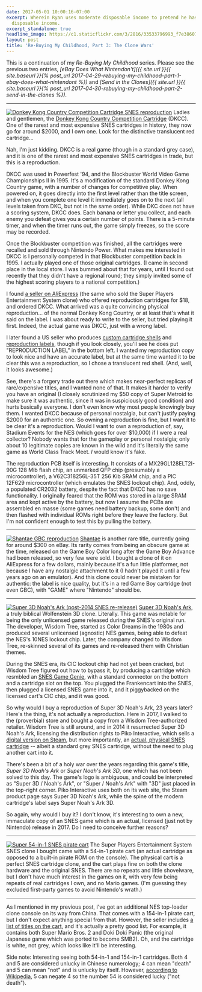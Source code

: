 ```yaml
---
date: 2017-05-01 10:00:16-07:00
excerpt: Wherein Ryan uses moderate disposable income to pretend he has unlimited
  disposable income.
excerpt_standalone: true
headline_image: https://c1.staticflickr.com/3/2816/33533796993_f7e38607a2_b.jpg
layout: post
title: 'Re-Buying My Childhood, Part 3: The Clone Wars'
---
```

This is a continuation of my *Re-Buying My Childhood* series.
Please see the previous two entries, *[eBay Does What Nintendon't]({{ site.url }}{{ site.baseurl }}{% post_url 2017-04-29-rebuying-my-childhood-part-1-ebay-does-what-nintendont %})* and *[Send in the Clones]({{ site.url }}{{ site.baseurl }}{% post_url 2017-04-30-rebuying-my-childhood-part-2-send-in-the-clones %})*.

---

<a href="https://www.flickr.com/photos/fo0bar/33533796993/in/album-72157683206318665/" title="Donkey Kong Country Competition Cartridge SNES reproduction"><img src="https://c1.staticflickr.com/3/2816/33533796993_f7e38607a2_b.jpg" class="img-responsive img-rounded img-md pull-right" alt="Donkey Kong Country Competition Cartridge SNES reproduction"></a>
Ladies and gentlemen, the [Donkey Kong Country Competition Cartridge](https://www.mariowiki.com/Donkey_Kong_Country_Competition_Cartridge) (DKCC).
One of the rarest and most expensive SNES cartridges in history, they now go for around $2000, and I own one.
Look for the distinctive translucent red cartridge...

Nah, I'm just kidding.
DKCC is a real game (though in a standard grey case), and it is one of the rarest and most expensive SNES cartridges in trade, but this is a reproduction.

DKCC was used in Powerfest '94, and the Blockbuster World Video Game Championships II in 1995.
It's a modification of the standard Donkey Kong Country game, with a number of changes for competitive play.
When powered on, it goes directly into the first level rather than the title screen, and when you complete one level it immediately goes on to the next (all levels taken from DKC, but not in the same order).
While DKC does not have a scoring system, DKCC does.
Each banana or letter you collect, and each enemy you defeat gives you a certain number of points.
There is a 5-minute timer, and when the timer runs out, the game simply freezes, so the score may be recorded.

Once the Blockbuster competition was finished, all the cartridges were recalled and sold through Nintendo Power.
What makes me interested in DKCC is I personally competed in that Blockbuster competition back in 1995.
I actually played one of those original cartridges.
(I came in second place in the local store.
I was bummed about that for years, until I found out recently that they didn't have a regional round; they simply invited some of the highest scoring players to a national competition.)

I found [a seller on AliExpress](https://www.aliexpress.com/store/product/Super-nes-classic-game-USA-CANADA-NTSC-version-only-Teenage-Mutant-Hero-Turtles-IV-Turtles-in/1752225_32794992937.html) (the same who sold the Super Players Entertainment System clone) who offered reproduction cartridges for $18, and ordered DKCC.
What arrived was a quite convincing physical reproduction... of the normal Donkey Kong Country, or at least that's what it said on the label.
I was about ready to write to the seller, but tried playing it first.
Indeed, the actual game was DKCC, just with a wrong label.

I later found a US seller who produces [custom cartridge shells](https://www.retrogamecases.com/shop/snes-replacement-parts/translucent-red-snes-cartridge-shell/) and [reproduction labels](https://www.retrogamecases.com/shop/snes/donkey-kong-country-competition-cartridge/), though if you look closely, you'll see he does put "REPRODUCTION LABEL" in the bottom left.
I wanted my reproduction copy to look nice and have an accurate label, but at the same time wanted it to be clear this was a reproduction, so I chose a translucent red shell.
(And, well, it looks awesome.)

See, there's a forgery trade out there which makes near-perfect replicas of rare/expensive titles, and I wanted none of that.
It makes it harder to verify you have an original (I closely scrutinized my $50 copy of Super Metroid to make sure it was authentic, since it was in suspiciously good condition) and hurts basically everyone.
I don't even know why most people knowingly buy them.
I wanted DKCC because of personal nostalgia, but can't justify paying $2000 for an authentic one.
So owning a reproduction is fine, but I want it to be clear it's a reproduction.
Would I want to own a reproduction of, say, Stadium Events for the NES (which goes for over $10,000) if I were a real collector?
Nobody wants that for the gameplay or personal nostalgia; only about 10 legitimate copies are known in the wild and it's literally the same game as World Class Track Meet.
*I* would know it's fake.

The reproduction PCB itself is interesting.
It consists of a MX29GL128ELT2I-90G 128 Mib flash chip, an unmarked QFP chip (presumably a microcontroller), a V62C318256L-35T 256 Kib SRAM chip, and a PIC 12F629 microcontroller (which emulates the SNES lockout chip).
And, oddly, a populated CR2032 battery, despite the fact that DKCC has no save functionality.
I originally feared that the ROM was stored in a large SRAM area and kept active by the battery, but now I assume the PCBs are assembled en masse (some games need battery backup, some don't) and then flashed with individual ROMs right before they leave the factory.
But I'm not confident enough to test this by pulling the battery.

---

<a href="https://www.flickr.com/photos/fo0bar/34303461876/in/album-72157683206318665/" title="Shantae GBC reproduction"><img src="https://c1.staticflickr.com/5/4155/34303461876_c59c3603a2_b.jpg" class="img-responsive img-rounded img-md pull-right" alt="Shantae GBC reproduction"></a>
[Shantae](https://en.wikipedia.org/wiki/Shantae_(video_game)) is another rare title, currently going for around $300 on eBay.
Its rarity comes from being an obscure game at the time, released on the Game Boy Color long after the Game Boy Advance had been released, so very few were sold.
I bought a clone of it on AliExpress for a few dollars, mainly because it's a fun little platformer, not because I have any nostalgic attachment to it (I hadn't played it until a few years ago on an emulator).
And this clone could never be mistaken for authentic: the label is nice quality, but it's in a red Game Boy cartridge (not even GBC), with "GAME" where "Nintendo" should be.
<div class="clearfix"></div>

---

<a href="https://www.flickr.com/photos/fo0bar/33960651060/in/album-72157683206318665/" title="Super 3D Noah&#x27;s Ark (post-2014 SNES re-release)"><img src="https://c1.staticflickr.com/3/2816/33960651060_6f0b15eb6d_b.jpg" class="img-responsive img-rounded img-md pull-right" alt="Super 3D Noah&#x27;s Ark (post-2014 SNES re-release)"></a>
[Super 3D Noah's Ark](https://en.wikipedia.org/wiki/Super_3D_Noah%27s_Ark), a truly biblical Wolfenstein 3D clone.
Literally.
This game was notable for being the only unlicensed game released during the SNES's original run.
The developer, Wisdom Tree, started as Color Dreams in the 1980s and produced several unlicensed (agnostic) NES games, being able to defeat the NES's 10NES lockout chip.
Later, the company changed to Wisdom Tree, re-skinned several of its games and re-released them with Christian themes.

During the SNES era, its CIC lockout chip had not yet been cracked, but Wisdom Tree figured out how to bypass it, by producing a cartridge which resmbled an [SNES Game Genie](https://en.wikipedia.org/wiki/Game_Genie#Super_NES), with a standard connector on the bottom and a cartridge slot on the top.
You plugged the Frankencart into the SNES, then plugged a licensed SNES game into it, and it piggybacked on the licensed cart's CIC chip, and it was good.

So why would I buy a reproduction of Super 3D Noah's Ark, 23 years later?
Here's the thing, it's not actually a reproduction.
Here in 2017, I walked to the (proverbial) store and bought a copy from a Wisdom Tree-authorized retailer.
Wisdom Tree is still around, and in 2014 it resurrected Super 3D Noah's Ark, licensing the distribution rights to Piko Interactive, which sells a [digital version on Steam](http://store.steampowered.com/app/371180/), but more importantly, an [actual, physical SNES cartridge](https://www.pikointeractive.com/super-noahs-ark-3d.html) -- albeit a standard grey SNES cartridge, without the need to plug another cart into it.

There's been a bit of a holy war over the years regarding this game's title, *Super 3D Noah's Ark* or *Super Noah's Ark 3D*, one which has not been solved to this day.
The game's logo is ambiguous, and could be interpreted as "Super 3D / Noah's Ark", or "Super / Noah's Ark" with "3D" just placed in the top-right corner.
Piko Interactive uses both on its web site, the Steam product page says Super 3D Noah's Ark, while the spine of the modern cartridge's label says Super Noah's Ark 3D.

So again, why would I buy it?
I don't know, it's interesting to own a new, immaculate copy of an SNES game which is an actual, licensed (just not by Nintendo) release in 2017.
Do I need to conceive further reasons?

---

<a href="https://www.flickr.com/photos/fo0bar/33533796893/in/album-72157683206318665/" title="Super 54-in-1 SNES pirate cart"><img src="https://c1.staticflickr.com/5/4172/33533796893_f9a261ba42_b.jpg" class="img-responsive img-rounded img-md pull-right" alt="Super 54-in-1 SNES pirate cart"></a>
The Super Players Entertainment System SNES clone I bought came with a 54-in-1 pirate cart (an actual cartridge as opposed to a built-in pirate ROM on the console).
The physical cart is a perfect SNES cartridge clone, and the cart plays fine on both the clone hardware and the original SNES.
There are no repeats and little shovelware, but I don't have much interest in the games on it, with very few being repeats of real cartridges I own, and no Mario games.
(I'm guessing they excluded first-party games to avoid Nintendo's wrath.)

---

As I mentioned in my previous post, I've got an additional NES top-loader clone console on its way from China.
That comes with a 154-in-1 pirate cart, but I don't expect anything special from that.
However, the seller includes [a list of titles on the cart](https://rusaakkmods.files.wordpress.com/2017/02/doc-nes-0002_game_list_document.pdf), and it's actually a pretty good list.
For example, it contains both Super Mario Bros. 2 and Doki Doki Panic (the original Japanese game which was ported to become SMB2).
Oh, and the cartridge is white, not grey, which looks like it'll be interesting.

Side note: Interesting seeing both 54-in-1 and 154-in-1 cartridges.
Both 4 and 5 are considered unlucky in Chinese numerology; 4 can mean "death" and 5 can mean "not" and is unlucky by itself.
However, [according to Wikipedia](https://en.wikipedia.org/wiki/Chinese_Numerology#Unlucky_numbers), 5 can negate 4 so the number 54 is considered lucky ("not death").
